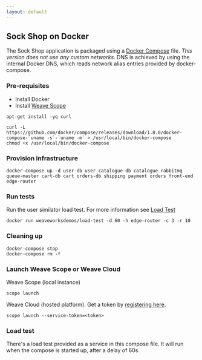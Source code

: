 ```yaml
---
layout: default
---
```

## Sock Shop on Docker

The Sock Shop application is packaged using a [Docker Compose](https://docs.docker.com/compose/) file.
*This version does not use any custom networks*.
DNS is achieved by using the internal Docker DNS, which reads network alias entries provided by docker-compose.

### Pre-requisites

- Install Docker
- Install [Weave Scope](https://www.weave.works/install-weave-scope/)

<!-- deploy-test-start pre-install -->
    apt-get install -yq curl

    curl -L https://github.com/docker/compose/releases/download/1.8.0/docker-compose-`uname -s`-`uname -m` > /usr/local/bin/docker-compose
    chmod +x /usr/local/bin/docker-compose
 
<!-- deploy-test-end -->

### Provision infrastructure

<!-- deploy-test-start create-infrastructure -->

    docker-compose up -d user-db user catalogue-db catalogue rabbitmq queue-master cart-db cart orders-db shipping payment orders front-end edge-router
    
<!-- deploy-test-end -->

### Run tests

Run the user similator load test. For more information see [Load Test](#loadtest)

<!-- deploy-test-start run-tests -->

    docker run weaveworksdemos/load-test -d 60 -h edge-router -c 3 -r 10

<!-- deploy-test-end -->

### Cleaning up

<!-- deploy-test-start destroy-infrastructure -->

    docker-compose stop
    docker-compose rm -f

<!-- deploy-test-end -->

### Launch Weave Scope or Weave Cloud

Weave Scope (local instance)

    scope launch

Weave Cloud (hosted platform). Get a token by [registering here](http://cloud.weave.works/).

    scope launch --service-token=<token>

### Load test

There's a load test provided as a service in this compose file.
It will run when the compose is started up, after a delay of 60s.

